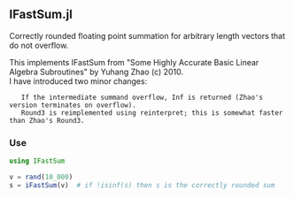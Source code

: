 ## IFastSum.jl
Correctly rounded floating point summation for arbitrary length vectors that do not overflow.  

This implements IFastSum from "Some Highly Accurate Basic Linear Algebra Subroutines" by Yuhang Zhao (c) 2010.  
I have introduced two minor changes:  

       If the intermediate summand overflow, Inf is returned (Zhao's version terminates on overflow).  
       Round3 is reimplemented using reinterpret; this is somewhat faster than Zhao's Round3.  

### Use
```julia
using IFastSum

v = rand(10_000)
s = iFastSum(v)  # if !isinf(s) then s is the correctly rounded sum

```
